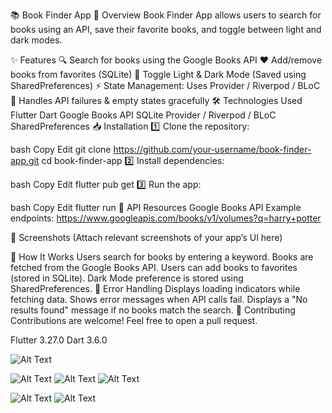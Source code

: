 📚 Book Finder App
🚀 Overview
Book Finder App allows users to search for books using an API, save their favorite books, and toggle between light and dark modes.

✨ Features
🔍 Search for books using the Google Books API
❤️ Add/remove books from favorites (SQLite)
🌙 Toggle Light & Dark Mode (Saved using SharedPreferences)
⚡ State Management: Uses Provider / Riverpod / BLoC
🔄 Handles API failures & empty states gracefully
🛠️ Technologies Used
Flutter
Dart
Google Books API
SQLite
Provider / Riverpod / BLoC
SharedPreferences
📥 Installation
1️⃣ Clone the repository:

bash
Copy
Edit
git clone https://github.com/your-username/book-finder-app.git
cd book-finder-app
2️⃣ Install dependencies:

bash
Copy
Edit
flutter pub get
3️⃣ Run the app:

bash
Copy
Edit
flutter run
🔗 API Resources
Google Books API
Example endpoints:
https://www.googleapis.com/books/v1/volumes?q=harry+potter

📸 Screenshots
(Attach relevant screenshots of your app’s UI here)

📝 How It Works
Users search for books by entering a keyword.
Books are fetched from the Google Books API.
Users can add books to favorites (stored in SQLite).
Dark Mode preference is stored using SharedPreferences.
🐞 Error Handling
Displays loading indicators while fetching data.
Shows error messages when API calls fail.
Displays a "No results found" message if no books match the search.
🤝 Contributing
Contributions are welcome! Feel free to open a pull request.


Flutter 3.27.0
Dart 3.6.0

![Alt Text](https://github.com/Abid32022/Book-Finder-App/blob/9314b2a51d4b5c097c2414a5c58c2c8ee500dcb7/WhatsApp%20Image%202025-03-04%20at%2021.10.10.jpeg)

![Alt Text](https://github.com/Abid32022/Book-Finder-App/blob/12dccea59f721bdf36c7f5ad9dde3acbf7a1bd1f/WhatsApp%20Image%202025-03-04%20at%2021.10.11%20(1).jpeg)
![Alt Text](https://github.com/Abid32022/Book-Finder-App/blob/2255dff9d4e8be2d1ee191a76b958cab403f2848/WhatsApp%20Image%202025-03-04%20at%2021.10.11.jpeg)
![Alt Text](https://github.com/Abid32022/Book-Finder-App/blob/79afb59dbfd6be9846ad45f7c5a0af4ff62c58c3/WhatsApp%20Image%202025-03-04%20at%2021.10.12.jpeg)

![Alt Text](https://github.com/Abid32022/Book-Finder-App/blob/903aa90cb1c57ad7707adbcf28629fae60aebaaf/WhatsApp%20Image%202025-03-04%20at%2021.10.13.jpeg)
![Alt Text]()
